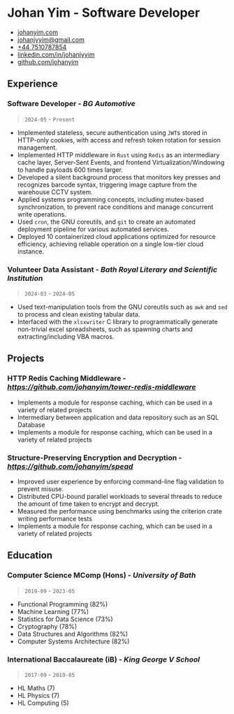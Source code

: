 # **Johan Yim** - Software Developer
- [johanyim.com](https://johanyim.com)
- [johanjyyim@gmail.com](mailto://johanjyyim@gmail.com)
- [+44 7510787854](tel:07510787854)
- [linkedin.com/in/johanjyyim](https://linkedin.com/in/johanjyyim/)
- [github.com/johanyim](https://github.com/johanyim)
## Experience
### Software Developer - *BG Automotive*
> `2024-05` - `Present`
- Implemented stateless, secure authentication using `JWT`s stored in HTTP-only cookies, with access and refresh token rotation for session management.
- Implemented HTTP middleware in `Rust` using `Redis` as an intermediary cache layer, Server-Sent Events, and frontend Virtualization/Windowing to handle payloads 600 times larger.
- Developed a silent background process that monitors key presses and recognizes barcode syntax, triggering image capture from the warehouse CCTV system.
- Applied systems programming concepts, including mutex-based synchronization, to prevent race conditions and manage concurrent write operations.
- Used `cron`, the GNU coreutils, and `git` to create an automated deployment pipeline for various automated services.
- Deployed 10 containerized cloud applications optimized for resource efficiency, achieving reliable operation on a single low-tier cloud instance.
### Volunteer Data Assistant - *Bath Royal Literary and Scientific Institution*
> `2024-03` - `2024-05`
- Used text-manipulation tools from the GNU coreutils such as `awk` and `sed` to process and clean existing tabular data.
- Interfaced with the `xlsxwriter` C library to programmatically generate non-trivial excel spreadsheets, such as spawning charts and extracting/including VBA macros.
## Projects
### HTTP Redis Caching Middleware - *https://github.com/johanyim/tower-redis-middleware*
- Implements a module for response caching, which can be used in a variety of related projects
- Intermediary between application and data repository such as an SQL Database
- Implements a module for response caching, which can be used in a variety of related projects
### Structure-Preserving Encryption and Decryption - *https://github.com/johanyim/spead*
- Improved user experience by enforcing command-line flag validation to prevent misuse.
- Distributed CPU-bound parallel workloads to several threads to reduce the amount of time taken to encrypt and decrypt.
- Measured the performance using benchmarks using the criterion crate writing performance tests
- Implements a module for response caching, which can be used in a variety of related projects
## Education
### Computer Science MComp (Hons) - *University of Bath*
> `2019-09` - `2023-05`
- Functional Programming (82%)
- Machine Learning (77%)
- Statistics for Data Science (73%)
- Cryptography (78%)
- Data Structures and Algorithms (82%)
- Computer Systems Architecture (82%)
### International Baccalaureate (iB) - *King George V School*
> `2017-09` - `2019-05`
- HL Maths (7)
- HL Physics (7)
- HL Computing (5)
